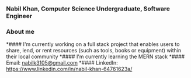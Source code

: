 ### Nabil Khan, Computer Science Undergraduate, Software Engineer

### About me
*#### I'm currently working on a full stack project that enables users to share, lend, or rent resources (such as tools, books or equipment) within their local community
*#### I'm currently learning the MERN stack
*#### Email: nabilk3105@gmail.com
*#### LinkedIn: https://www.linkedin.com/in/nabil-khan-64761623a/

<!--
**nabilkhan31/nabilkhan31** is a ✨ _special_ ✨ repository because its `README.md` (this file) appears on your GitHub profile.

Here are some ideas to get you started:

- 🔭 I’m currently working on ...
- 🌱 I’m currently learning ...
- 👯 I’m looking to collaborate on ...
- 🤔 I’m looking for help with ...
- 💬 Ask me about ...
- 📫 How to reach me: ...
- 😄 Pronouns: ...
- ⚡ Fun fact: ...
-->
